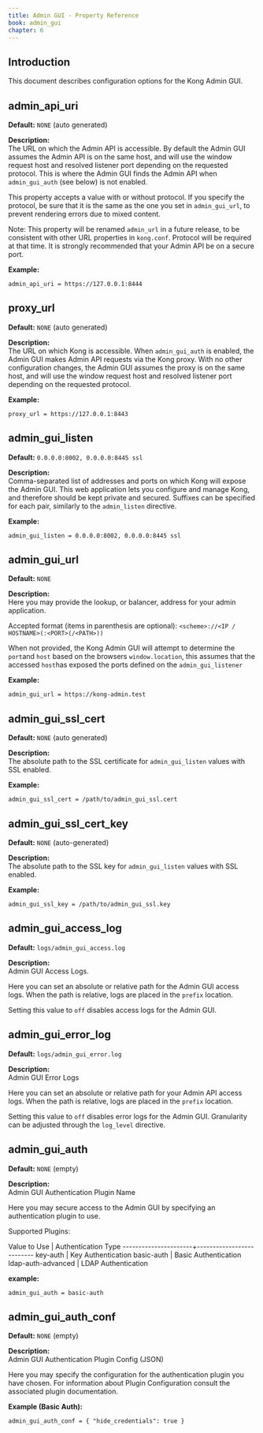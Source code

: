 ```yaml
---
title: Admin GUI - Property Reference
book: admin_gui
chapter: 6
---
```


## Introduction

This document describes configuration options for the Kong Admin GUI.

## admin_api_uri

**Default:** `NONE` (auto generated)

**Description:**  
The URL on which the Admin API is accessible. By default the Admin GUI
assumes the Admin API is on the same host, and will use the window request
host and resolved listener port depending on the requested protocol. This
is where the Admin GUI finds the Admin API when `admin_gui_auth` (see below)
is not enabled.

This property accepts a value with or without protocol. If you
specify the protocol, be sure that it is the same as the one you set in
`admin_gui_url`, to prevent rendering errors due to mixed content.

Note: This property will be renamed `admin_url` in a future release, to be
consistent with other URL properties in `kong.conf`. Protocol will be
required at that time. It is strongly recommended that your Admin API be
on a secure port.

**Example:**

```
admin_api_uri = https://127.0.0.1:8444
```

## proxy_url

**Default:** `NONE` (auto generated)

**Description:**  
The URL on which Kong is accessible. When `admin_gui_auth` is enabled, the Admin
GUI makes Admin API requests via the Kong proxy. With no other configuration
changes, the Admin GUI assumes the proxy is on the same host, and will use the
window request host and resolved listener port depending on the requested
protocol.

**Example:**

```
proxy_url = https://127.0.0.1:8443
```

## admin_gui_listen

**Default:** `0.0.0.0:8002, 0.0.0.0:8445 ssl`

**Description:**  
Comma-separated list of addresses and ports on which
Kong will expose the Admin GUI. This web application
lets you configure and manage Kong, and therefore
should be kept private and secured. Suffixes can be
specified for each pair, similarly to the `admin_listen` directive.

**Example:**

```
admin_gui_listen = 0.0.0.0:8002, 0.0.0.0:8445 ssl
```

## admin_gui_url

**Default:** `NONE`

**Description:**  
Here you may provide the lookup, or balancer, address for your admin application.

Accepted format (items in parenthesis are optional):
`<scheme>://<IP / HOSTNAME>(:<PORT>(/<PATH>))`

When not provided, the Kong Admin GUI will attempt to determine the
`port`and `host` based on the browsers `window.location`, this assumes that the
accessed `host`has exposed the ports defined on the `admin_gui_listener`

**Example:**

```
admin_gui_url = https://kong-admin.test
```

## admin_gui_ssl_cert

**Default:** `NONE` (auto generated)

**Description:**  
The absolute path to the SSL certificate for `admin_gui_listen` values with SSL enabled.

**Example:**

```
admin_gui_ssl_cert = /path/to/admin_gui_ssl.cert
```

## admin_gui_ssl_cert_key

**Default:** `NONE` (auto-generated)

**Description:**  
The absolute path to the SSL key for `admin_gui_listen` values with SSL
enabled.

**Example:**

```
admin_gui_ssl_key = /path/to/admin_gui_ssl.key
```

## admin_gui_access_log

**Default:** `logs/admin_gui_access.log`

**Description:**  
Admin GUI Access Logs.

Here you can set an absolute or relative path for the
Admin GUI access logs. When the path is relative,
logs are placed in the `prefix` location.

Setting this value to `off` disables access logs
for the Admin GUI.

## admin_gui_error_log

**Default:** `logs/admin_gui_error.log`

**Description:**  
Admin GUI Error Logs

Here you can set an absolute or relative path for your
Admin API access logs. When the path is relative,
logs are placed in the `prefix` location.

Setting this value to `off` disables error logs for
the Admin GUI. Granularity can be adjusted through the `log_level`
directive.

## admin_gui_auth

**Default:** `NONE` (empty)

**Description:**  
Admin GUI Authentication Plugin Name

Here you may secure access to the Admin GUI by
specifying an authentication plugin to use.

Supported Plugins:

Value to Use        | Authentication Type
----------------------+--------------------------
key-auth            | Key Authentication
basic-auth          | Basic Authentication
ldap-auth-advanced  | LDAP Authentication

**example:**

```
admin_gui_auth = basic-auth
```

## admin_gui_auth_conf

**Default:** `NONE` (empty)

**Description:**  
Admin GUI Authentication Plugin Config (JSON)

Here you may specify the configuration for the
authentication plugin you have chosen. For information
about Plugin Configuration consult the associated plugin documentation.

**Example (Basic Auth):**

```
admin_gui_auth_conf = { "hide_credentials": true }
```
